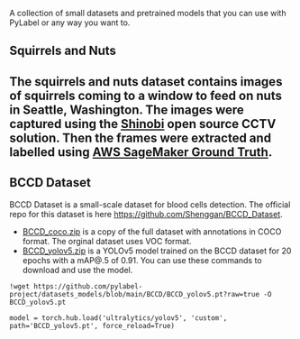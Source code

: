 A collection of small datasets and pretrained models that you can use with PyLabel or any way you want to.

## Squirrels and Nuts
The squirrels and nuts dataset contains images of squirrels coming to a window to feed on nuts in Seattle, Washington.  The images were captured using the [Shinobi](https://shinobi.video/) open source CCTV solution. Then the frames were extracted and labelled using [AWS SageMaker Ground Truth](https://aws.amazon.com/sagemaker/data-labeling/). 
- 

## BCCD Dataset
BCCD Dataset is a small-scale dataset for blood cells detection. The official repo for this dataset is here https://github.com/Shenggan/BCCD_Dataset.
-  [BCCD_coco.zip](BCCD/BCCD_coco.zip) is a copy of the full dataset with annotations in COCO format. The orginal dataset uses VOC format.
- [BCCD_yolov5.zip](BCCD/BCCD_yolov5.pt) is a YOLOv5 model trained on the BCCD dataset for 20 epochs with a mAP@.5 of 0.91.  You can use these commands to download and use the model. 

```
!wget https://github.com/pylabel-project/datasets_models/blob/main/BCCD/BCCD_yolov5.pt?raw=true -O BCCD_yolov5.pt

model = torch.hub.load('ultralytics/yolov5', 'custom', path='BCCD_yolov5.pt', force_reload=True) 
```


